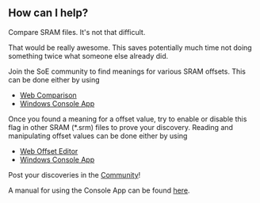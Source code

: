## How can I help?

Compare SRAM files. It's not that difficult.

That would be really awesome. This saves potentially much time not doing something twice what someone else already did.

Join the SoE community to find meanings for various SRAM offsets.
This can be done either by using 

* [Web Comparison](compare)
* [Windows Console App](p?c=downloads)

Once you found a meaning for a offset value, try to enable or disable this flag in other SRAM (*.srm) files to prove your discovery. 
Reading and manipulating offset values can be done either by using  

* [Web Offset Editor](offset)
* [Windows Console App](p?c=downloads)

Post your discoveries in the [Community](p?c=community)!

A manual for using the Console App can be found [here](p?c=HowToUse).

